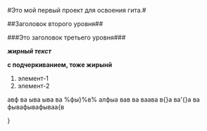 #Это мой первый проект для освоения гита.#

##Заголовок второго уровня##

###Это заголовок третьего уровня###

***жирный текст***

__с подчеркиванием, тоже жирынй__

1. элемент-1
2. элемент-2

авф ва ыва ыва ва %фы}%в%  алфыа вав ва ваава
в{}а
ва'{}а
ва
фывафывафываа{в

}